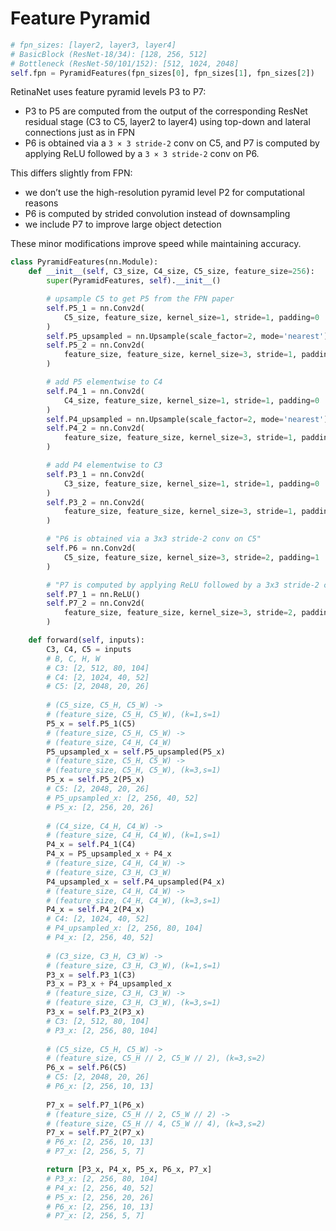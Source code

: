 # Feature Pyramid

```python
# fpn_sizes: [layer2, layer3, layer4]
# BasicBlock (ResNet-18/34): [128, 256, 512]
# Bottleneck (ResNet-50/101/152): [512, 1024, 2048]
self.fpn = PyramidFeatures(fpn_sizes[0], fpn_sizes[1], fpn_sizes[2])
```

RetinaNet uses feature pyramid levels P3 to P7:

- P3 to P5 are computed from the output of the corresponding ResNet residual stage (C3 to C5, layer2 to layer4) using top-down and lateral connections just as in FPN
- P6 is obtained via a `3 × 3 stride-2` conv on C5, and P7 is computed by applying ReLU followed by a `3 × 3 stride-2` conv on P6. 

This differs slightly from FPN: 

- we don’t use the high-resolution pyramid level P2 for computational reasons
- P6 is computed by strided convolution instead of downsampling
- we include P7 to improve large object detection

These minor modifications improve speed while maintaining accuracy.

```python
class PyramidFeatures(nn.Module):
    def __init__(self, C3_size, C4_size, C5_size, feature_size=256):
        super(PyramidFeatures, self).__init__()

        # upsample C5 to get P5 from the FPN paper
        self.P5_1 = nn.Conv2d(
            C5_size, feature_size, kernel_size=1, stride=1, padding=0
        )
        self.P5_upsampled = nn.Upsample(scale_factor=2, mode='nearest')
        self.P5_2 = nn.Conv2d(
            feature_size, feature_size, kernel_size=3, stride=1, padding=1
        )

        # add P5 elementwise to C4
        self.P4_1 = nn.Conv2d(
            C4_size, feature_size, kernel_size=1, stride=1, padding=0
        )
        self.P4_upsampled = nn.Upsample(scale_factor=2, mode='nearest')
        self.P4_2 = nn.Conv2d(
            feature_size, feature_size, kernel_size=3, stride=1, padding=1
        )

        # add P4 elementwise to C3
        self.P3_1 = nn.Conv2d(
            C3_size, feature_size, kernel_size=1, stride=1, padding=0
        )
        self.P3_2 = nn.Conv2d(
            feature_size, feature_size, kernel_size=3, stride=1, padding=1
        )

        # "P6 is obtained via a 3x3 stride-2 conv on C5"
        self.P6 = nn.Conv2d(
            C5_size, feature_size, kernel_size=3, stride=2, padding=1
        )

        # "P7 is computed by applying ReLU followed by a 3x3 stride-2 conv on P6"
        self.P7_1 = nn.ReLU()
        self.P7_2 = nn.Conv2d(
            feature_size, feature_size, kernel_size=3, stride=2, padding=1
        )

    def forward(self, inputs):
        C3, C4, C5 = inputs
        # B, C, H, W
        # C3: [2, 512, 80, 104]
        # C4: [2, 1024, 40, 52]
        # C5: [2, 2048, 20, 26]
        
        # (C5_size, C5_H, C5_W) -> 
        # (feature_size, C5_H, C5_W), (k=1,s=1)
        P5_x = self.P5_1(C5)
        # (feature_size, C5_H, C5_W) -> 
        # (feature_size, C4_H, C4_W)
        P5_upsampled_x = self.P5_upsampled(P5_x)
        # (feature_size, C5_H, C5_W) -> 
        # (feature_size, C5_H, C5_W), (k=3,s=1)
        P5_x = self.P5_2(P5_x)
        # C5: [2, 2048, 20, 26]
        # P5_upsampled_x: [2, 256, 40, 52]
        # P5_x: [2, 256, 20, 26]
        
        # (C4_size, C4_H, C4_W) -> 
        # (feature_size, C4_H, C4_W), (k=1,s=1)
        P4_x = self.P4_1(C4)
        P4_x = P5_upsampled_x + P4_x
        # (feature_size, C4_H, C4_W) -> 
        # (feature_size, C3_H, C3_W)
        P4_upsampled_x = self.P4_upsampled(P4_x)
        # (feature_size, C4_H, C4_W) -> 
        # (feature_size, C4_H, C4_W), (k=3,s=1)
        P4_x = self.P4_2(P4_x)
        # C4: [2, 1024, 40, 52]
        # P4_upsampled_x: [2, 256, 80, 104]
        # P4_x: [2, 256, 40, 52]
        
        # (C3_size, C3_H, C3_W) -> 
        # (feature_size, C3_H, C3_W), (k=1,s=1)
        P3_x = self.P3_1(C3)
        P3_x = P3_x + P4_upsampled_x
        # (feature_size, C3_H, C3_W) -> 
        # (feature_size, C3_H, C3_W), (k=3,s=1)
        P3_x = self.P3_2(P3_x)
        # C3: [2, 512, 80, 104]
        # P3_x: [2, 256, 80, 104]
        
        # (C5_size, C5_H, C5_W) -> 
        # (feature_size, C5_H // 2, C5_W // 2), (k=3,s=2)
        P6_x = self.P6(C5)
        # C5: [2, 2048, 20, 26]
        # P6_x: [2, 256, 10, 13]
        
        P7_x = self.P7_1(P6_x)
        # (feature_size, C5_H // 2, C5_W // 2) -> 
        # (feature_size, C5_H // 4, C5_W // 4), (k=3,s=2)
        P7_x = self.P7_2(P7_x)
        # P6_x: [2, 256, 10, 13]
        # P7_x: [2, 256, 5, 7]

        return [P3_x, P4_x, P5_x, P6_x, P7_x]
        # P3_x: [2, 256, 80, 104]
        # P4_x: [2, 256, 40, 52]
        # P5_x: [2, 256, 20, 26]
        # P6_x: [2, 256, 10, 13]
        # P7_x: [2, 256, 5, 7]
```

